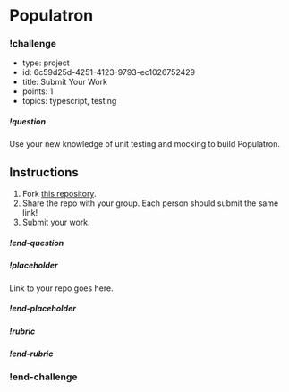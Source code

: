 # Populatron

<!--BEGIN CHALLENGE-->

### !challenge

* type: project
* id: 6c59d25d-4251-4123-9793-ec1026752429
* title: Submit Your Work
* points: 1
* topics: typescript, testing
<!--Other optional fields (checkpoints only) -->
<!--`points: 1`: the number of points for scoring as a checkpoint-->
<!--`topics: python, pandas`: the topics for analyzing points-->

##### !question

Use your new knowledge of unit testing and mocking to build Populatron.

## Instructions

1. Fork [this repository](https://github.com/gSchool/populatron-ts).
1. Share the repo with your group. Each person should submit the same link!
1. Submit your work.

<!--Your question text (can be regular **markdown**)-->

##### !end-question

##### !placeholder

Link to your repo goes here.

##### !end-placeholder

##### !rubric

##### !end-rubric

### !end-challenge

<!--END CHALLENGE-->